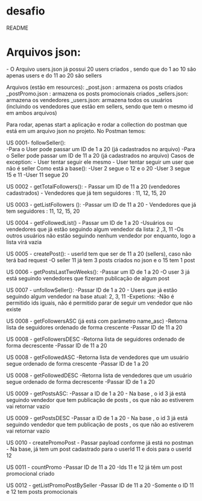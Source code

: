 # desafio

README 
<h1>Arquivos json: </h1>
- O Arquivo users.json já possui 20 users criados , sendo que do 1 ao 10 são apenas users e do 11 ao 20 são sellers 

Arquivos (estão em resources): 
_post.json :  armazena os posts criados
_postPromo.json : armazena os posts promocionais criados
_sellers.json: armazena os vendedores
_users.json: armazena todos os usuários (incluindo os vendedores que estão em sellers, sendo que tem o mesmo id em ambos arquivos)	

Para rodar, apenas start a aplicação e rodar a collection do postman que está em um arquivo json no projeto. 
No Postman temos:

 US 0001-  followSeller():  
	-Para o User pode passar um ID de 1 a 20 (já cadastrados no arquivo)
	-Para o Seller pode passar um ID de 11 a 20 (já cadastrados no arquivo)
	Casos de exception:
		- User tentar seguir ele mesmo
		- User tentar seguir um user que não é seller
	Como está a base():
		-User 2 segue o 12 e o 20
		-User 3 segue 15 e 11
		-User 11 segue 20 
	

US 0002 - getTotalFollowers(): 
	- Passar um ID de 11 a 20 (vendedores cadastrados)
	- Vendedores que já tem seguidores : 11, 12, 15, 20


US 0003 - getListFollowers ():
	-Passar um ID de 11 a 20 
	- Vendedores que já tem seguidores : 11, 12, 15, 20

US 0004	- getFollowedList()
	- Passar um ID de 1 a 20
	-Usuários ou vendedores que já estão seguindo algum vendedor da lista: 2 ,3, 11
	-Os outros usuários não estão seguindo nenhum vendedor por enquanto, logo a lista virá vazia

US 0005 - createPost():
	- userId tem que ser de 11 a 20 (sellers), caso não terá bad request
	-O seller 11 já tem 3 posts criados no json e o 15 tem 1 post

US 0006 - getPostsLastTwoWeeks():
	-Passar um ID de 1 a 20
	-O user 3 já está seguindo vendedores que fizeram publicação de algum post

US 0007 - unfollowSeller():
	-Passar ID de 1 a 20
	- Users que já estão seguindo algum vendedor na base atual: 2, 3, 11
	-Expetions:
		-Não é permitido ids iguais, não é permitido parar de seguir um vendedor que não existe  

US 0008 - getFollowersASC (já está com parâmetro name_asc)
	-Retorna lista de seguidores ordenado de forma crescente
	-Passar ID de 11 a 20 

US 0008 - getFollowersDESC
	-Retorna lista de seguidores ordenado de forma decrescente
	-Passar ID de 11 a 20 

US 0008 - getFollowedASC
	-Retorna lista de vendedores que um usuário segue ordenado de forma crescente
	-Passar ID de 1 a 20 

US 0008 - getFollowedDESC
	-Retorna lista de vendedores que um usuário segue ordenado de forma decrescente
	-Passar ID de 1 a 20 

US 0009 - getPostsASC:
	-Passar a ID de 1 a 20 
	- Na base , o id 3 já está seguindo vendedor que tem publicação de posts , os que não ao estiverem vai retornar vazio

US 0009 - getPostsDESC
	-Passar a ID de 1 a 20 
	- Na base , o id 3 já está seguindo vendedor que tem publicação de posts , os que não ao estiverem vai retornar vazio

US 0010 - createPromoPost
	- Passar payload conforme já está no postman
	- Na base, já tem um post cadastrado para o userId 11 e dois para o userId 12

US 0011 - countPromo
	-Passar ID de 11 a 20 
	-Ids 11 e 12 já têm um post promocional criado

US 0012 - getListPromoPostBySeller
	-Passar ID de 11 a 20
	-Somente o ID 11 e 12 tem posts promocionais


